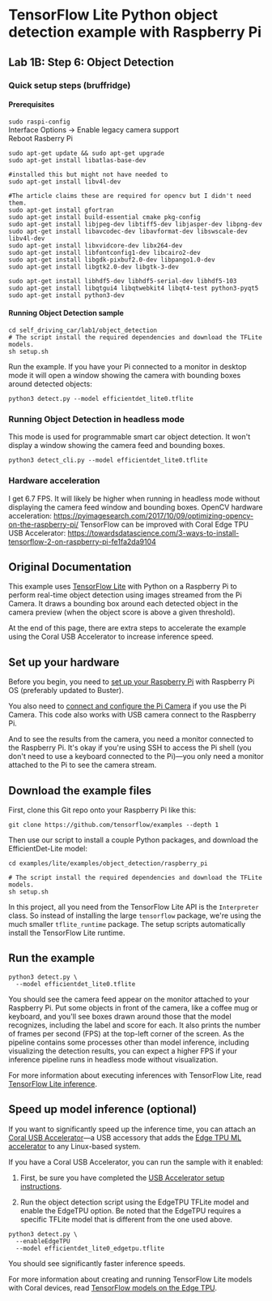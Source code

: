 # TensorFlow Lite Python object detection example with Raspberry Pi

## Lab 1B: Step 6: Object Detection

### Quick setup steps (bruffridge)

#### Prerequisites

`sudo raspi-config`    
Interface Options -> Enable legacy camera support    
Reboot Rasberry Pi

```
sudo apt-get update && sudo apt-get upgrade
sudo apt-get install libatlas-base-dev

#installed this but might not have needed to
sudo apt-get install libv4l-dev

#The article claims these are required for opencv but I didn't need them.
sudo apt-get install gfortran
sudo apt-get install build-essential cmake pkg-config
sudo apt-get install libjpeg-dev libtiff5-dev libjasper-dev libpng-dev
sudo apt-get install libavcodec-dev libavformat-dev libswscale-dev libv4l-dev
sudo apt-get install libxvidcore-dev libx264-dev
sudo apt-get install libfontconfig1-dev libcairo2-dev
sudo apt-get install libgdk-pixbuf2.0-dev libpango1.0-dev
sudo apt-get install libgtk2.0-dev libgtk-3-dev

sudo apt-get install libhdf5-dev libhdf5-serial-dev libhdf5-103
sudo apt-get install libqtgui4 libqtwebkit4 libqt4-test python3-pyqt5
sudo apt-get install python3-dev
```

#### Running Object Detection sample

```
cd self_driving_car/lab1/object_detection
# The script install the required dependencies and download the TFLite models.
sh setup.sh
```

Run the example. If you have your Pi connected to a monitor in desktop mode it will open a window showing the camera with bounding boxes around detected objects:
```
python3 detect.py --model efficientdet_lite0.tflite
```

### Running Object Detection in headless mode

This mode is used for programmable smart car object detection. It won't display a window showing the camera feed and bounding boxes.
```
python3 detect_cli.py --model efficientdet_lite0.tflite
```

### Hardware acceleration

I get 6.7 FPS. It will likely be higher when running in headless mode without displaying the camera feed window and bounding boxes.
OpenCV hardware acceleration: https://pyimagesearch.com/2017/10/09/optimizing-opencv-on-the-raspberry-pi/
TensorFlow can be improved with Coral Edge TPU USB Accelerator: https://towardsdatascience.com/3-ways-to-install-tensorflow-2-on-raspberry-pi-fe1fa2da9104


## Original Documentation

This example uses [TensorFlow Lite](https://tensorflow.org/lite) with Python on
a Raspberry Pi to perform real-time object detection using images streamed from
the Pi Camera. It draws a bounding box around each detected object in the camera
preview (when the object score is above a given threshold).

At the end of this page, there are extra steps to accelerate the example using
the Coral USB Accelerator to increase inference speed.

## Set up your hardware

Before you begin, you need to
[set up your Raspberry Pi](https://projects.raspberrypi.org/en/projects/raspberry-pi-setting-up)
with Raspberry Pi OS (preferably updated to Buster).

You also need to
[connect and configure the Pi Camera](https://www.raspberrypi.org/documentation/configuration/camera.md)
if you use the Pi Camera. This code also works with USB camera connect to the
Raspberry Pi.

And to see the results from the camera, you need a monitor connected to the
Raspberry Pi. It's okay if you're using SSH to access the Pi shell (you don't
need to use a keyboard connected to the Pi)—you only need a monitor attached to
the Pi to see the camera stream.

## Download the example files

First, clone this Git repo onto your Raspberry Pi like this:

```
git clone https://github.com/tensorflow/examples --depth 1
```

Then use our script to install a couple Python packages, and download the
EfficientDet-Lite model:

```
cd examples/lite/examples/object_detection/raspberry_pi

# The script install the required dependencies and download the TFLite models.
sh setup.sh
```

In this project, all you need from the TensorFlow Lite API is the `Interpreter`
class. So instead of installing the large `tensorflow` package, we're using the
much smaller `tflite_runtime` package. The setup scripts automatically install
the TensorFlow Lite runtime.

## Run the example

```
python3 detect.py \
  --model efficientdet_lite0.tflite
```

You should see the camera feed appear on the monitor attached to your Raspberry
Pi. Put some objects in front of the camera, like a coffee mug or keyboard, and
you'll see boxes drawn around those that the model recognizes, including the
label and score for each. It also prints the number of frames per second (FPS)
at the top-left corner of the screen. As the pipeline contains some processes
other than model inference, including visualizing the detection results, you can
expect a higher FPS if your inference pipeline runs in headless mode without
visualization.

For more information about executing inferences with TensorFlow Lite, read
[TensorFlow Lite inference](https://www.tensorflow.org/lite/guide/inference).

## Speed up model inference (optional)

If you want to significantly speed up the inference time, you can attach an
[Coral USB Accelerator](https://coral.withgoogle.com/products/accelerator)—a USB
accessory that adds the
[Edge TPU ML accelerator](https://coral.withgoogle.com/docs/edgetpu/faq/) to any
Linux-based system.

If you have a Coral USB Accelerator, you can run the sample with it enabled:

1.  First, be sure you have completed the
    [USB Accelerator setup instructions](https://coral.withgoogle.com/docs/accelerator/get-started/).

2.  Run the object detection script using the EdgeTPU TFLite model and enable
    the EdgeTPU option. Be noted that the EdgeTPU requires a specific TFLite
    model that is different from the one used above.

```
python3 detect.py \
  --enableEdgeTPU
  --model efficientdet_lite0_edgetpu.tflite
```

You should see significantly faster inference speeds.

For more information about creating and running TensorFlow Lite models with
Coral devices, read
[TensorFlow models on the Edge TPU](https://coral.withgoogle.com/docs/edgetpu/models-intro/).
